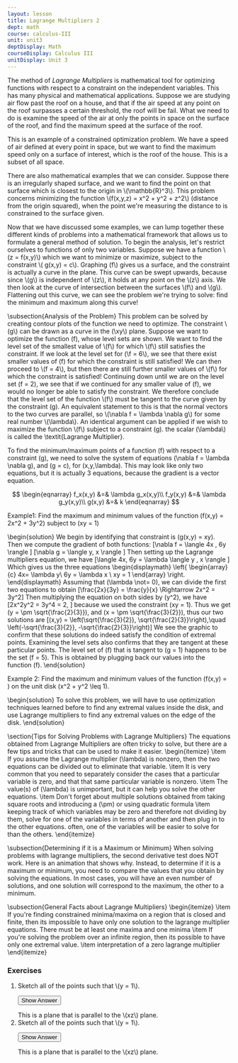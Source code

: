 ```yaml
---
layout: lesson
title: Lagrange Multipliers 2
dept: math
course: calculus-III
unit: unit3
deptDisplay: Math
courseDisplay: Calculus III
unitDisplay: Unit 3
---
```


The method of *Lagrange Multipliers*  is  mathematical tool for optimizing functions with respect to a constraint on the independent variables. This has many physical and mathematical applications. Suppose we are studying air flow past the roof on a house, and that if the air speed at any point on the roof surpasses a certain threshold, the roof will be fail. What we need to do is examine the speed of the air at only the points in space on the surface of the roof, and find the maximum speed at the surface of the roof. 

This is an example of a constrained optimization problem. We have a speed of air defined at every point in space, but we want to find the maximum speed only on a surface of interest, which is the roof of the house. This is a subset of all space. 

There are also mathematical examples that we can consider. Suppose there is an irregularly shaped surface, and we want to find the point on that surface which is closest to the origin in \\(\mathbb{R}^3\\). This problem concerns minimizing the function \\(f(x,y,z) = x^2 + y^2 + z^2\\) (distance from the origin squared), when the point we're measuring the distance to is constrained to the surface given.

Now that we have discussed some examples, we can lump together these different kinds of problems into a mathematical framework that allows us to formulate a general method of solution. To begin the analysis, let's restrict ourselves to functions of only two variables. Suppose we have a function \\(z = f(x,y)\\) which we want to minimize or maximize, subject to the constraint \\( g(x,y) = c\\). Graphing \(f\\) gives us a surface, and the constraint is actually a curve in the plane. This curve can be swept upwards, because since \\(g\\) is independent of \\(z\\), it holds at any point on the \\(z\\) axis. We then look at the curve of intersection between the surfaces \\(f\\) and \\(g\\). Flattening out this curve, we can see the problem we're trying to solve: find the minimum and maximum along this curve! 

\subsection{Analysis of the Problem}
This problem can be solved by creating contour plots of the function we need to optimize. The constraint \\(g\\) can be drawn as a curve in the \(\xy\\) plane. Suppose we want to optimize the function \(f\), whose level sets are shown. We want to find the level set of the smallest value of \\(f\\) for which \\(f\\) still satisfies the constraint. If we look at the level set for \(\f = 6\\), we see that there exist smaller values of \(f\) for which the constraint is still satisfied! We can then proceed to \\(f = 4\\), but then there are still further smaller values of \\(f\\) for which the constraint is satisfied! Continuing down until we are on the level set \(f = 2\), we see that if we continued for any smaller value of \(f\), we would no longer be able to satisfy the constraint. We therefore conclude that the level set of the function \\(f\\) must be tangent to the curve given by the constraint \(g\). An equivalent statement to this is that the normal vectors to the two curves are parallel, so \\(\nabla f = \lambda \nabla g\\) for some real number \\(\lambda\\). An identical argument can be applied if we wish to maximize the function \\(f\\) subject to a constraint \(g\). the scalar \(\\lambda\\) is called the \textit{Lagrange Multiplier}.

To find the minimum/maximum points of a function \(f\) with respect to a constraint \(g\), we need to solve the system of equations \(\nabla f = \lambda \nabla g\), and \(g = c\), for \(x,y,\lambda\). This may look like only two equations, but it is actually 3 equations, because the gradient is a vector equation.

$$
\begin{eqnarray}
f_x(x,y) &=& \lambda g_x(x,y)\\
f_y(x,y) &=& \lambda g_y(x,y)\\
g(x,y) &=& k
\end{eqnarray}  $$

Example1: Find the maximum and minimum values of the function \(f(x,y) = 2x^2 + 3y^2\) subject to \(xy = 1\)

\begin{solution}
We begin by identifying that constraint is \(g(x,y) = xy\). Then we compute the gradient of both functions:
\[\nabla f = \langle 4x , 6y \rangle \]
\[\nabla g = \langle y, x \rangle \]
Then setting up the Lagrange multipliers equation, we have 
\[\langle 4x, 6y = \lambda \langle y , x \rangle \]
Which gives us the three equations 
\begin{displaymath}
\left\{
\begin{array}{c}
4x= \lambda y\\
6y = \lambda x \\
xy = 1
\end{array}
\right.
\end{displaymath}
Assuming that \(\lambda \not= 0\), we can divide the first two equations to obtain
\[\frac{2x}{3y} = \frac{y}{x} \Rightarrow 2x^2 = 3y^2\]
Then multiplying the equation on both sides by \(y^2\), we have 
\[2x^2y^2 = 3y^4 = 2, \]
because we used the constraint \(xy = 1\). Thus we get \(y = \pm \sqrt{\frac{2}{3}}\), and \(x = \pm \sqrt{\frac{3}{2}}\), thus our two solutions are 
\[(x,y) = \left(\sqrt{\frac{3}{2}}, \sqrt{\frac{2}{3}}\right),\quad   \left(-\sqrt{\frac{3}{2}}, -\sqrt{\frac{2}{3}}\right)\]
We see the graphic to confirm that these solutions do indeed satisfy the condition of extremal points. Examining the level sets also confirms that they are tangent at these particular points. The level set of \(f\) that is tangent to \(g = 1\) happens to be the set \(f = 5\). This is obtained by plugging back our values into the function \(f\). 
\end{solution}

Example 2: Find the maximum and minimum values of the function \(f(x,y) =  \) on the unit disk \(x^2 + y^2 \leq 1\). 

\begin{solution}
To solve this problem, we will have to use optimization techniques learned before to find any extremal values inside the disk, and use Lagrange multipliers to find any extremal values on the edge of the disk. 
\end{solution}

\section{Tips for Solving Problems with Lagrange Multipliers}
The equations obtained from Lagrange Multipliers are often tricky to solve, but there are a few tips and tricks that can be used to make it easier.
\begin{itemize}
\item If you assume the Lagrange multiplier \(\lambda\) is nonzero, then the two equations can be divided out to eliminate that variable. 
\item It is very common that you need to separately consider the cases that a particular variable is zero, and that that same particular variable is nonzero.
\item The value(s) of \(\lambda\) is unimportant, but it can help you solve the other equations.
\item Don't forget about multiple solutions obtained from taking square roots and introducing a \(\pm\) or using quadratic formula
\item keeping track of which variables may be zero and therefore not dividing by them, solve for one of the variables in terms of another and then plug in to the other equations. often, one of the variables will be easier to solve for than the others.
\end{itemize}

\subsection{Determining if it is a Maximum or Minimum}
When solving problems with lagrange multipliers, the second derivative test does NOT work. Here is an animation that shows why. Instead, to determine if it is a maximum or minimum, you need to compare the values that you obtain by solving the equations. In most cases, you will have an even number of solutions, and one solution will correspond to the maximum, the other to a minimum.

\subsection{General Facts about Lagrange Multipliers}
\begin{itemize}
\item If you're finding constrained minima/maxima on a region that is closed and finite, then its impossible to have only one solution to the lagrange multiplier equations. There must be at least one maxima and one minima
\item If you're solving the problem over an infinite region, then its possible to have only one extremal value.
\item interpretation of a zero lagrange multiplier
\end{itemize}


### Exercises

<ol>
<li> <div> Sketch all of the points such that \(y = 1\). </div>

<button onclick="myFunction('answer2')" class="answerButton">Show Answer</button>
<div  id="answer2" class="answer">
This is a plane that is parallel to the \(xz\) plane. 
</div> </li>
<li> <div> Sketch all of the points such that \(y = 1\). </div>

<button onclick="myFunction('answer2')" class="answerButton">Show Answer</button>
<div  id="answer2" class="answer">
This is a plane that is parallel to the \(xz\) plane. 
</div> </li>
</ol>
